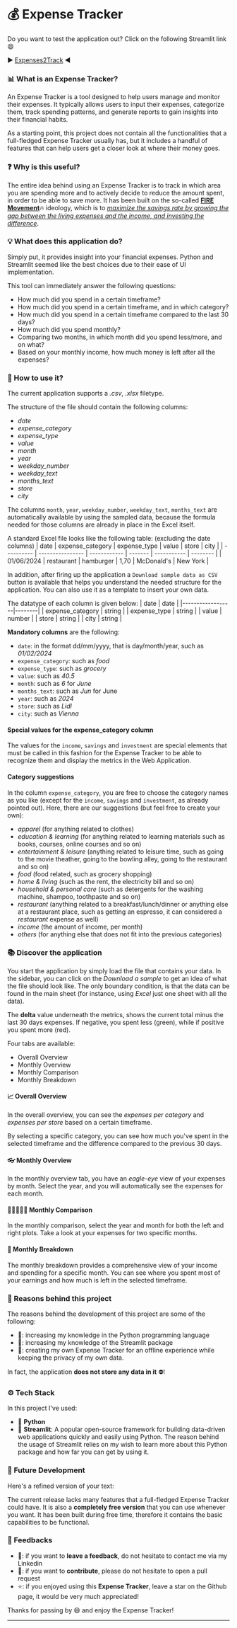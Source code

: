 # 💰 Expense Tracker

Do you want to test the application out? Click on the following Streamlit link 😄

▶ [Expenses2Track](https://expenses2track.streamlit.app/) ◀

### 📊 What is an Expense Tracker?

An Expense Tracker is a tool designed to help users manage and monitor their expenses.
It typically allows users to input their expenses, categorize them, track spending patterns, and generate reports to gain insights into their financial habits.

As a starting point, this project does not contain all the functionalities that a full-fledged Expense Tracker usually has, but it includes a handful of features that can help users get a closer look at where their money goes.

### ❓ Why is this useful?

The entire idea behind using an Expense Tracker is to track in which area you are spending more and to actively decide to reduce the amount spent, in order to be able to save more.
It has been built on the so-called [**FIRE Movement**](https://en.wikipedia.org/wiki/FIRE_movement)🔥 ideology, which is to [_maximize the savings rate by growing the gap between the living expenses and the income, and investing the difference_](https://en.wikipedia.org/wiki/FIRE_movement).

### 💡 What does this application do?

Simply put, it provides insight into your financial expenses. Python and Streamlit seemed like the best choices due to their ease of UI implementation.

This tool can immediately answer the following questions:

- How much did you spend in a certain timeframe?
- How much did you spend in a certain timeframe, and in which category?
- How much did you spend in a certain timeframe compared to the last 30 days?
- How much did you spend monthly?
- Comparing two months, in which month did you spend less/more, and on what?
- Based on your monthly income, how much money is left after all the expenses?

### 🤔 How to use it?

The current application supports a _.csv_, _.xlsx_ filetype.

The structure of the file should contain the following columns:

- _date_
- _expense_category_
- _expense_type_
- _value_
- _month_
- _year_
- _weekday_number_
- _weekday_text_
- _months_text_
- _store_
- _city_

The columns `month`, `year`, `weekday_number`, `weekday_text`, `months_text` are automatically available by using the sampled data, because the formula needed for those columns are already in place in the Excel itself.

A standard Excel file looks like the following table: (excluding the date columns)
| date | expense_category | expense_type | value | store | city |
| ---------- | ---------------- | ------------ | ------- | ----------- | -------- |
| 01/06/2024 | restaurant | hamburger | 1,70 | McDonald's | New York |

In addition, after firing up the application a `Download sample data as CSV` button is available that helps you understand the needed structure for the application. You can also use it as a template to insert your own data.

The datatype of each column is given below:
| date | date |
|------------------|--------|
| expense_category | string |
| expense_type | string |
| value | number |
| store | string |
| city | string |

**Mandatory columns** are the following:

- `date`: in the format dd/mm/yyyy, that is day/month/year, such as _01/02/2024_
- `expense_category`: such as _food_
- `expense_type`: such as _grocery_
- `value`: such as _40.5_
- `month`: such as _6_ for _June_
- `months_text`: such as _Jun_ for June
- `year`: such as _2024_
- `store`: such as _Lidl_
- `city`: such as _Vienna_

#### Special values for the **expense_category** column

The values for the `income`, `savings` and `investment` are special elements that must be called in this fashion for the Expense Tracker to be able to recognize them and display the metrics in the Web Application.

#### Category suggestions

In the column `expense_category`, you are free to choose the category names as you like (except for the `income`, `savings` and `investment`, as already pointed out).
Here, there are our suggestions (but feel free to create your own):

- _apparel_ (for anything related to clothes)
- _education & learning_ (for anything related to learning materials such as books, courses, online courses and so on)
- _entertainment & leisure_ (anything related to leisure time, such as going to the movie theather, going to the bowling alley, going to the restaurant and so on)
- _food_ (food related, such as grocery shopping)
- _home & living_ (such as the rent, the electricity bill and so on)
- _household & personal care_ (such as detergents for the washing machine, shampoo, toothpaste and so on)
- _restaurant_ (anything related to a breakfast/lunch/dinner or anything else at a restaurant place, such as getting an espresso, it can considered a _restaurant_ expense as well)
- _income_ (the amount of income, per month)
- _others_ (for anything else that does not fit into the previous categories)

### 📚 Discover the application

You start the application by simply load the file that contains your data. In the sidebar, you can click on the _Download a sample_ to get an idea of what the file should look like. The only boundary condition, is that the data can be found in the main sheet (for instance, using _Excel_ just one sheet with all the data).

The **delta** value underneath the metrics, shows the current total minus the last 30 days expenses. If negative, you spent less (green), while if positive you spent more (red).

Four tabs are available:

- Overall Overview
- Monthly Overview
- Monthly Comparison
- Monthly Breakdown

#### 📈 Overall Overview

In the overall overview, you can see the _expenses per category_ and _expenses per store_ based on a certain timeframe.

By selecting a specific category, you can see how much you've spent in the selected timeframe and the difference compared to the previous 30 days.

#### 👓 Monthly Overview

In the monthly overview tab, you have an _eagle-eye_ view of your expenses by month. Select the year, and you will automatically see the expenses for each month.

#### 👨🏼‍🤝‍👨🏼 Monthly Comparison

In the monthly comparison, select the year and month for both the left and right plots. Take a look at your expenses for two specific months.

#### 🧾 Monthly Breakdown

The monthly breakdown provides a comprehensive view of your income and spending for a specific month. You can see where you spent most of your earnings and how much is left in the selected timeframe.

### 🧠 Reasons behind this project

The reasons behind the development of this project are some of the following:

- 🐍: increasing my knowledge in the Python programming language
- 🎈: increasing my knowledge of the Streamlit package
- 🧾: creating my own Expense Tracker for an offline experience while keeping the privacy of my own data.

In fact, the application **does not store any data in it** ⛔!

### ⚙ Tech Stack

In this project I've used:

- 🐍 **Python**
- 🎈 **Streamlit**: A popular open-source framework for building data-driven web applications quickly and easily using Python.
  The reason behind the usage of Streamlit relies on my wish to learn more about this Python package and how far you can get by using it.

### 🔮 Future Development

Here's a refined version of your text:

The current release lacks many features that a full-fledged Expense Tracker could have. It is also a **completely free version** that you can use whenever you want. It has been built during free time, therefore it contains the basic capabilities to be functional.

### 🔄 Feedbacks

- 💬: if you want to **leave a feedback**, do not hesitate to contact me via my Linkedin
- 🌱: if you want to **contribute**, please do not hesitate to open a pull request
- ⭐: if you enjoyed using this **Expense Tracker**, leave a star on the Github page, it would be very much appreciated!

Thanks for passing by 😄 and enjoy the Expense Tracker!

---
